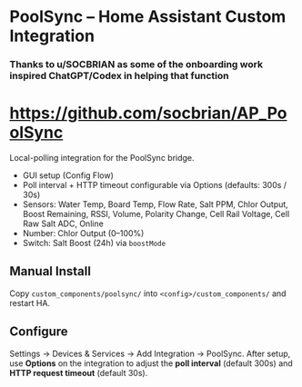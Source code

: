 # PoolSync – Home Assistant Custom Integration

### Thanks to u/SOCBRIAN as some of the onboarding work inspired ChatGPT/Codex in helping that function
# https://github.com/socbrian/AP_PoolSync

Local-polling integration for the PoolSync bridge.

- GUI setup (Config Flow)
- Poll interval + HTTP timeout configurable via Options (defaults: 300s / 30s)
- Sensors: Water Temp, Board Temp, Flow Rate, Salt PPM, Chlor Output, Boost Remaining, RSSI, Volume, Polarity Change, Cell Rail Voltage, Cell Raw Salt ADC, Online
- Number: Chlor Output (0–100%)
- Switch: Salt Boost (24h) via `boostMode`

## Manual Install
Copy `custom_components/poolsync/` into `<config>/custom_components/` and restart HA.

## Configure
Settings → Devices & Services → Add Integration → PoolSync.
After setup, use **Options** on the integration to adjust the **poll interval** (default 300s) and **HTTP request timeout** (default 30s).
